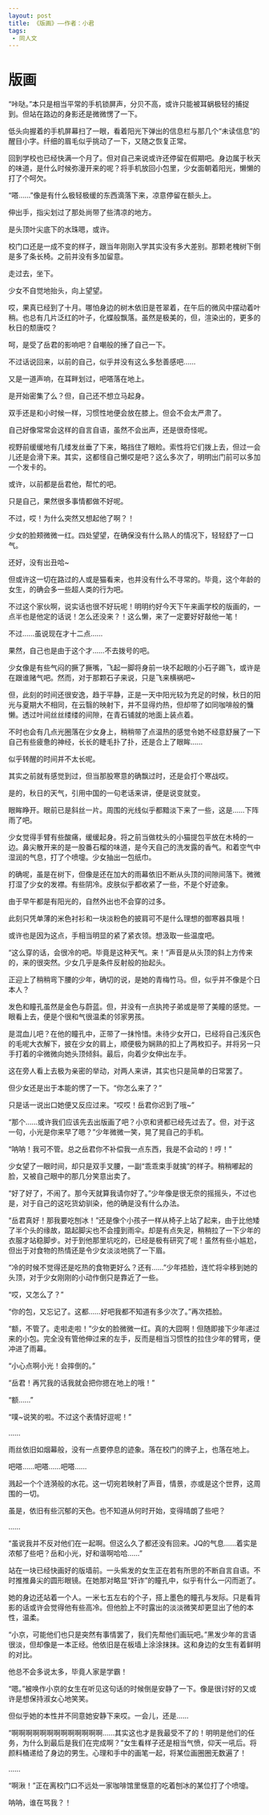 ```yaml
---
layout: post
title: 《版画》——作者：小君
tags:
 - 同人文
---
```


# 版画


“咔哒。”本只是相当平常的手机锁屏声，分贝不高，或许只能被耳蜗极轻的捕捉到。但站在路边的身影还是微微愣了一下。



低头向握着的手机屏幕扫了一眼，看着阳光下弹出的信息栏与那几个“未读信息”的醒目小字。纤细的眉毛似乎挑动了一下，又随之恢复正常。



回到学校也已经快满一个月了。但对自己来说或许还停留在假期吧。身边属于秋天的味道，是什么时候弥漫开来的呢？将手机放回小包里，少女面朝着阳光，懒懒的打了个呵欠。



“嗒……”像是有什么极轻极缓的东西滴落下来，凉意停留在额头上。

伸出手，指尖划过了那处尚带了些清凉的地方。

是头顶叶尖底下的水珠嗯，或许。

校门口还是一成不变的样子，跟当年刚刚入学其实没有多大差别。那颗老槐树下倒是多了条长椅。之前并没有多加留意。



走过去，坐下。



少女不自觉地抬头，向上望望。

哎，果真已经到了十月。哪怕身边的树木依旧是苍翠着，在午后的微风中摆动着叶稍。也总有几片泛红的叶子，化蝶般飘落。虽然是极美的，但，渲染出的，更多的秋日的颓唐哎？



呵，是受了岳君的影响吧？自嘲般的捶了自己一下。

不过话说回来，以前的自己，似乎并没有这么多愁善感吧……



又是一道声响，在耳畔划过，吧嗒落在地上。

是开始密集了么？但，自己还不想立马起身。



双手还是和小时候一样，习惯性地便会放在膝上。但会不会太严肃了。

自己好像常常会这样的自言自语，虽然不会出声，还是很奇怪呢。



视野前缓缓地有几缕发丝垂了下来，略挡住了眼睑。索性将它们拨上去，但过一会儿还是会滑下来。其实，这都怪自己懒哎是吧？这么多次了，明明出门前可以多加一个发卡的。

或许，以前都是岳君他，帮忙的吧。

只是自己，果然很多事情都做不好呢。



不过，哎！为什么突然又想起他了啊？！



少女的脸颊微微一红。四处望望，在确保没有什么熟人的情况下，轻轻舒了一口气。

还好，没有出丑哈~

但或许这一切在路过的人或是猫看来，也并没有什么不寻常的。毕竟，这个年龄的女生，的确会多一些超人类的行为吧。



不过这个家伙啊，说实话也很不好玩呢！明明约好今天下午来画学校的版画的，一点半也是他定的话说！怎么还没来？！这么懒，来了一定要好好敲他一笔！

不过……虽说现在才十二点……

果然，自己也是由于这个才……不去拨号的吧。



少女像是有些气闷的撅了撅嘴，飞起一脚将身前一块不起眼的小石子踢飞，或许是在跟谁赌气吧。然而，对于那颗石子来说，只是飞来横祸吧~



但，此刻的时间还很安逸，趋于平静，正是一天中阳光较为充足的时候，秋日的阳光与夏期大不相同，在云翳的映射下，并不显得灼热，但却带了如同咖啡般的慵懒。透过叶间丝丝缕缕的间隙，在青石铺就的地面上装点着。

不时也会有几点光圈落在少女身上，稍稍带了点温热的感觉令她不经意舒展了一下自己有些疲惫的神经，长长的睫毛扑了扑，还是合上了眼眸……



似乎转醒的时间并不太长呢。

其实之前就有感觉到过，但当那股寒意的确飘过时，还是会打个寒战哎。

是的，秋日的天气，引用中国的一句老话来讲，便是说变就变。



眼眸睁开。眼前已是斜丝一片。周围的光线似乎都黯淡下来了一些，这是……下阵雨了吧。

少女觉得手臂有些酸痛，缓缓起身。将之前当做枕头的小猫提包平放在木椅的一边。鼻尖散开来的是一股番石榴的味道，是今天自己的洗发露的香气。和着空气中湿润的气息，打了个喷嚏。少女抽出一包纸巾。



的确呢，虽是在树下，但像是还在加大的雨幕依旧不断从头顶的间隙间落下。微微打湿了少女的发襟。有些阴冷。皮肤似乎都收紧了一些，不是个好迹象。

由于早午都是有阳光的，自然外出也不会穿的过多。

此刻只凭单薄的米色衬衫和一块淡粉色的披肩可不是什么理想的御寒器具哦！

或许也是因为这点，手相当明显的紧了紧衣领。想汲取一些温度吧。



“这么穿的话，会很冷的吧。毕竟是这种天气。来！”声音是从头顶的斜上方传来的，来的很突然。少女几乎是条件反射般的抬起头。

正迎上了稍稍弯下腰的少年，确切的说，是她的青梅竹马。但，似乎并不像是个日本人？

发色和瞳孔虽然是金色与蔚蓝。但，并没有一点执挎子弟或是带了美瞳的感觉。一眼看上去，便是个很和气很温柔的邻家男孩。

是混血儿吧？在他的瞳孔中，正带了一抹怜惜。未待少女开口，已经将自己浅灰色的毛呢大衣解下，披在少女的肩上，顺便极为娴熟的扣上了两枚扣子。并将另一只手打着的伞微微向她头顶倾斜。最后，向着少女伸出左手。



这在旁人看上去极为亲密的举动，对两人来讲，其实也只是简单的日常罢了。



但少女还是出于本能的愣了一下。“你怎么来了？”

只是话一说出口她便又反应过来。“哎哎！岳君你迟到了哦~”



“那个……或许我们应该先去出版画了吧？小京和贤都已经先过去了。但，对于这一句，小光是你来早了嗯？”少年微微一笑，晃了晃自己的手机。



“呐呐！我可不管。总之岳君你不补偿我一点东西，我是不会动的！哼！”

少女望了一眼时间，却只是双手叉腰，一副“乖乖束手就擒”的样子。稍稍嘟起的脸，又被自己眼中的那几分笑意出卖了。



“好了好了，不闹了。那今天就算我请你好了。”少年像是很无奈的摇摇头，不过也是，对于自己的这吃货幼驯染，他的确是没有什么办法。



“岳君真好！那我要吃刨冰！”还是像个小孩子一样从椅子上站了起来，由于比他矮了半个头的缘故，踮起脚尖也不会撞到雨伞。却是有点失足，稍稍拉了一下少年的衣服才站稳脚步。对于到他那里坑吃的，已经是极有研究了呢！虽然有些小尴尬，但出于对食物的热情还是令少女淡淡地挑了一下眉。



“冷的时候不觉得还是吃热的食物更好么？还有……”少年捂脸，连忙将伞移到她的头顶，对于少女刚刚的小动作倒只是靠近了一些。



“哎，又怎么了？”

“你的包，又忘记了。这都……好吧我都不知道有多少次了。”再次捂脸。

“额，不管了。走啦走啦！”少女的脸微微一红。真的大囧啊！但随即接下少年递过来的小包。完全没有管他伸过来的左手，反而是相当习惯性的拉住少年的臂弯，便冲进了雨幕。



“小心点啊小光！会摔倒的。”

“岳君！再咒我的话我就会把你摁在地上的哦！”



“额……”

“噗~说笑的啦。不过这个表情好逗呢！”



……



雨丝依旧如烟幕般，没有一点要停息的迹象。落在校门的牌子上，也落在地上。

吧嗒……吧嗒……吧嗒……

溅起一个个涟漪般的水花。这一切宛若映射了声音，情景，亦或是这个世界，这周围的一切。

虽是，依旧有些沉郁的天色。也不知道从何时开始，变得晴朗了些吧？



……



“虽说我并不反对他们在一起啊。但这么久了都还没有回来。JQ的气息……着实是浓郁了些吧？岳和小光，好和谐啊哈哈……”

站在一块已经快画好的版墙前。一头紫发的女生正在若有所思的不断自言自语。不时推推鼻尖的圆形眼镜。在她那对略显“奸诈”的瞳孔中，似乎有什么一闪而逝了。



她的身边还站着一个人。一米七五左右的个子，搭上墨色的瞳孔与发际。只是看背影的话或许会觉得他有些高冷。但他脸上不时露出的淡淡微笑却更显出了他的本性，温柔。



“小京，可能他们也只是突然有事情罢了，我们先帮他们画玩吧。”黑发少年的言语很淡，但却像是一本正经。他依旧是在板墙上涂涂抹抹。这和身边的女生有着鲜明的对比。

他总不会多说太多，毕竟人家是学霸！



“嗯。”被唤作小京的女生在听见这句话的时候倒是安静了一下。像是很讨好的又或许是想保持淑女心地笑笑。



但似乎她的本性并不同意她安静下来哎。一会儿，还是……



“啊啊啊啊啊啊啊啊啊啊啊啊啊……其实这也才是我最受不了的！明明是他们的任务，为什么到最后是我们在完成啊？”女生看样子还是相当气愤，仰天一吼后。将颜料桶递给了身边的男生。心理和手中的画笔一起，将某位画圈圈无数遍了！



……



“啊湫！”正在离校门口不远处一家咖啡馆里惬意的吃着刨冰的某位打了个喷嚏。

呐呐，谁在骂我？！


